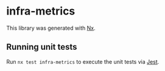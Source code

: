 # infra-metrics

This library was generated with [Nx](https://nx.dev).

## Running unit tests

Run `nx test infra-metrics` to execute the unit tests via [Jest](https://jestjs.io).
